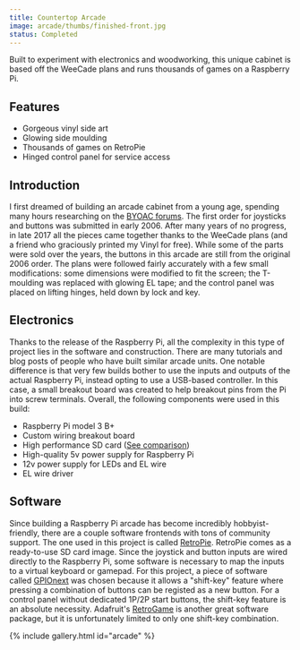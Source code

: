 ```yaml
---
title: Countertop Arcade
image: arcade/thumbs/finished-front.jpg
status: Completed
---
```


Built to experiment with electronics and woodworking, this unique cabinet is based off the WeeCade plans and runs thousands of games on a Raspberry Pi.<!-- more -->

## Features ##
* Gorgeous vinyl side art
* Glowing side moulding
* Thousands of games on RetroPie
* Hinged control panel for service access

## Introduction ##
I first dreamed of building an arcade cabinet from a young age, spending many hours researching on the [BYOAC forums](http://forum.arcadecontrols.com/).  The first order for joysticks and buttons was submitted in early 2006.  After many years of no progress, in late 2017 all the pieces came together thanks to the WeeCade plans (and a friend who graciously printed my Vinyl for free).  While some of the parts were sold over the years, the buttons in this arcade are still from the original 2006 order.  The plans were followed fairly accurately with a few small modifications: some dimensions were modified to fit the screen; the T-moulding was replaced with glowing EL tape; and the control panel was placed on lifting hinges, held down by lock and key.

## Electronics ##
Thanks to the release of the Raspberry Pi, all the complexity in this type of project lies in the software and construction.  There are many tutorials and blog posts of people who have built similar arcade units.  One notable difference is that very few builds bother to use the inputs and outputs of the actual Raspberry Pi, instead opting to use a USB-based controller.  In this case, a small breakout board was created to help breakout pins from the Pi into screw terminals.  Overall, the following components were used in this build:
* Raspberry Pi model 3 B+
* Custom wiring breakout board
* High performance SD card ([See comparison](https://www.jeffgeerling.com/blog/2018/raspberry-pi-microsd-card-performance-comparison-2018))
* High-quality 5v power supply for Raspberry Pi
* 12v power supply for LEDs and EL wire
* EL wire driver

## Software ##
Since building a Raspberry Pi arcade has become incredibly hobbyist-friendly, there are a couple software frontends with tons of community support.  The one used in this project is called [RetroPie](https://retropie.org.uk/).  RetroPie comes as a ready-to-use SD card image.  Since the joystick and button inputs are wired directly to the Raspberry Pi, some software is necessary to map the inputs to a virtual keyboard or gamepad.  For this project, a piece of software called [GPIOnext](https://github.com/mholgatem/GPIOnext) was chosen because it allows a "shift-key" feature where pressing a combination of buttons can be registed as a new button.  For a control panel without dedicated 1P/2P start buttons, the shift-key feature is an absolute necessity.  Adafruit's [RetroGame](https://github.com/adafruit/Adafruit-Retrogame) is another great software package, but it is unfortunately limited to only one shift-key combination.

{% include gallery.html id="arcade" %}